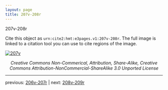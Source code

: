 ```yaml
---
layout: page
title: 207v-208r
---
```


207v-208r

Cite this object as `urn:cite2:hmt:e3pages.v1:207v-208r`.  The full image is linked to a citation tool you can use to cite regions of the image.

[![207v](http://www.homermultitext.org/iipsrv?IIIF=/project/homer/pyramidal/deepzoom/hmt/e3bifolio/v1/null.tif/full/800,/0/default.jpg)](http://www.homermultitext.org/ict2/?urn=urn:cite2:hmt:e3bifolio.v1:null) 

<p style="text-align: center; font-style: italic;">Creative Commons Non-Commerical, Attribution, Share-Alike, Creative Commons Attribution-NonCommercial-ShareAlike 3.0 Unported License</p>

---

previous: [206v-207r](../206v-207r/) | next: [208v-209r](../208v-209r/)